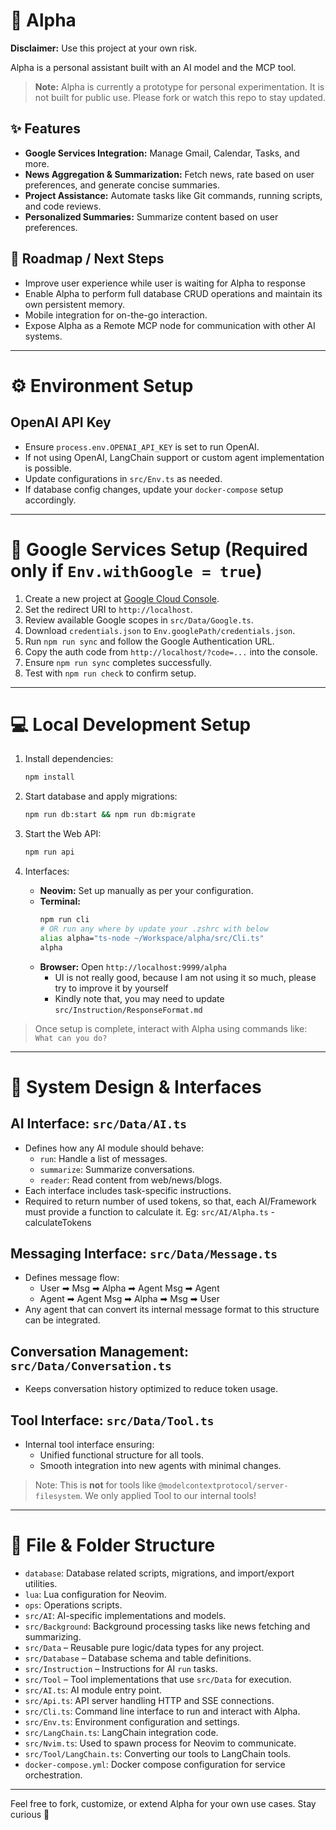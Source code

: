# 🗿 Alpha

**Disclaimer:** Use this project at your own risk.

Alpha is a personal assistant built with an AI model and the MCP tool.

> **Note:** Alpha is currently a prototype for personal experimentation. It is not built for public use. Please fork or watch this repo to stay updated.

## ✨ Features

- **Google Services Integration:** Manage Gmail, Calendar, Tasks, and more.
- **News Aggregation & Summarization:** Fetch news, rate based on user preferences, and generate concise summaries.
- **Project Assistance:** Automate tasks like Git commands, running scripts, and code reviews.
- **Personalized Summaries:** Summarize content based on user preferences.

## 🚧 Roadmap / Next Steps

- Improve user experience while user is waiting for Alpha to response
- Enable Alpha to perform full database CRUD operations and maintain its own persistent memory.
- Mobile integration for on-the-go interaction.
- Expose Alpha as a Remote MCP node for communication with other AI systems.

---

# ⚙️ Environment Setup

## OpenAI API Key

- Ensure `process.env.OPENAI_API_KEY` is set to run OpenAI.
- If not using OpenAI, LangChain support or custom agent implementation is possible.
- Update configurations in `src/Env.ts` as needed.
- If database config changes, update your `docker-compose` setup accordingly.

---

# 📧 Google Services Setup (Required only if `Env.withGoogle = true`)

1. Create a new project at [Google Cloud Console](https://console.cloud.google.com/auth/clients/).
2. Set the redirect URI to `http://localhost`.
3. Review available Google scopes in `src/Data/Google.ts`.
4. Download `credentials.json` to `Env.googlePath/credentials.json`.
5. Run `npm run sync` and follow the Google Authentication URL.
6. Copy the auth code from `http://localhost/?code=...` into the console.
7. Ensure `npm run sync` completes successfully.
8. Test with `npm run check` to confirm setup.

---

# 💻 Local Development Setup

1. Install dependencies:

   ```bash
   npm install
   ```

2. Start database and apply migrations:

   ```bash
   npm run db:start && npm run db:migrate
   ```

3. Start the Web API:

   ```bash
   npm run api
   ```

4. Interfaces:

   - **Neovim:** Set up manually as per your configuration.
   - **Terminal:**
     ```bash
     npm run cli
     # OR run any where by update your .zshrc with below
     alias alpha="ts-node ~/Workspace/alpha/src/Cli.ts"
     alpha
     ```
   - **Browser:** Open `http://localhost:9999/alpha`
        + UI is not really good, because I am not using it so much, please try to improve it by yourself
        + Kindly note that, you may need to update `src/Instruction/ResponseFormat.md`

> Once setup is complete, interact with Alpha using commands like: `What can you do?`

---

# 🧩 System Design & Interfaces

## AI Interface: `src/Data/AI.ts`

- Defines how any AI module should behave:
  - `run`: Handle a list of messages.
  - `summarize`: Summarize conversations.
  - `reader`: Read content from web/news/blogs.
- Each interface includes task-specific instructions.
- Required to return number of used tokens, so that, each AI/Framework must provide a function to calculate it. Eg: `src/AI/Alpha.ts` - calculateTokens

## Messaging Interface: `src/Data/Message.ts`

- Defines message flow:
  - User ➡ Msg ➡ Alpha ➡ Agent Msg ➡ Agent
  - Agent ➡ Agent Msg ➡ Alpha ➡ Msg ➡ User
- Any agent that can convert its internal message format to this structure can be integrated.

## Conversation Management: `src/Data/Conversation.ts`

- Keeps conversation history optimized to reduce token usage.

## Tool Interface: `src/Data/Tool.ts`

- Internal tool interface ensuring:
  - Unified functional structure for all tools.
  - Smooth integration into new agents with minimal changes.

> Note: This is **not** for tools like `@modelcontextprotocol/server-filesystem`. We only applied Tool to our internal tools!

---

# 📁 File & Folder Structure

- `database`: Database related scripts, migrations, and import/export utilities.
- `lua`: Lua configuration for Neovim.
- `ops`: Operations scripts.
- `src/AI`: AI-specific implementations and models.
- `src/Background`: Background processing tasks like news fetching and summarizing.
- `src/Data` – Reusable pure logic/data types for any project.
- `src/Database` – Database schema and table definitions.
- `src/Instruction` – Instructions for AI `run` tasks.
- `src/Tool` – Tool implementations that use `src/Data` for execution.
- `src/AI.ts`: AI module entry point.
- `src/Api.ts`: API server handling HTTP and SSE connections.
- `src/Cli.ts`: Command line interface to run and interact with Alpha.
- `src/Env.ts`: Environment configuration and settings.
- `src/LangChain.ts`: LangChain integration code.
- `src/Nvim.ts`: Used to spawn process for Neovim to communicate.
- `src/Tool/LangChain.ts`: Converting our tools to LangChain tools.
- `docker-compose.yml`: Docker compose configuration for service orchestration.

---

Feel free to fork, customize, or extend Alpha for your own use cases. Stay curious 🧠



